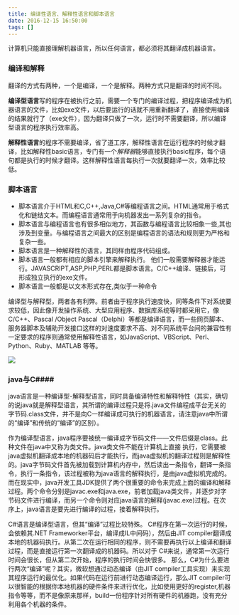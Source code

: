 ```yaml
---
title: 编译性语言、解释性语言和脚本语言
date: 2016-12-15 16:50:00
tags: []
---
```


计算机只能直接理解机器语言，所以任何语言，都必须将其翻译成机器语言。

### **编译和解释**

翻译的方式有两种，一个是编译，一个是解释。两种方式只是翻译的时间不同。

**编译型语言**写的程序在被执行之前，需要一个专门的编译过程，把程序编译成为机器语言的文件，比如exe文件，以后要运行的话就不用重新翻译了，直接使用编译的结果就行了（exe文件），因为翻译只做了一次，运行时不需要翻译，所以编译型语言的程序执行效率高。

**解释性语言**的程序不需要编译，省了道工序，解释性语言在运行程序的时候才翻译，比如解释性basic语言，专门有一个*解释器*能够直接执行basic程序，每个语句都是执行的时候才翻译。这样解释性语言每执行一次就要翻译一次，效率比较低。

<!--more-->

### **脚本语言**

- 脚本语言介于HTML和C,C++,Java,C#等编程语言之间。HTML通常用于格式化和链结文本。而编程语言通常用于向机器发出一系列复杂的指令。
- 脚本语言与编程语言也有很多相似地方，其函数与编程语言比较相象一些,其也涉及到变量。与编程语言之间最大的区别是编程语言的语法和规则更为严格和复杂一些。
- 脚本语言是一种解释性的语言，其同样由程序代码组成。
- 脚本语言一般都有相应的脚本引擎来解释执行。 他们一般需要解释器才能运行。JAVASCRIPT,ASP,PHP,PERL都是脚本语言。C/C++编译、链接后，可形成独立执行的exe文件。
- 脚本语言一般都是以文本形式存在,类似于一种命令

编译型与解释型，两者各有利弊。前者由于程序执行速度快，同等条件下对系统要求较低，因此像开发操作系统、大型应用程序、数据库系统等时都采用它，像C/C++、Pascal /Object Pascal（Delphi）等都是编译语言，而一些网页脚本、服务器脚本及辅助开发接口这样的对速度要求不高、对不同系统平台间的兼容性有一定要求的程序则通常使用解释性语言，如JavaScript、VBScript、Perl、Python、Ruby、MATLAB 等等。

![](http://ohjnxvaxm.bkt.clouddn.com/program%20model.jpg)

### **java与C#**###

java语言是一种编译型-解释型语言，同时具备编译特性和解释特性（其实，确切的说java就是解释型语言，其所谓的编译过程只是将.java文件编程成平台无关的字节码.class文件，并不是向C一样编译成可执行的机器语言，请注意java中所谓的“编译”和传统的“编译”的区别）。

作为编译型语言，java程序要被统一编译成字节码文件——文件后缀是class。此种文件在java中又称为类文件。java类文件不能在计算机上直接 执行，它需要被java虚拟机翻译成本地的机器码后才能执行，而java虚拟机的翻译过程则是解释性的。java字节码文件首先被加载到计算机内存中，然后读出一条指令，翻译一条指令，执行一条指令，该过程被称为java语言的解释执行，是由java虚拟机完成的。而在现实中，java开发工具JDK提供了两个很重要的命令来完成上面的编译和解释过程。两个命令分别是javac.exe和java.exe，前者加载java类文件，并逐步对字节码文件进行编译，而另一个命令则对应java语言的解释(javac.exe)过程。在次序上，java语言是要先进行编译的过程，接着解释执行。

C#语言是编译型语言，但其“编译”过程比较特殊。
C#程序在第一次运行的时候，会依赖其.NET Frameworker平台，编译成IL中间码），然后由JIT compiler翻译成本地的机器码执行。从第二次在运行相同的程序，则不需要再执行以上编译和翻译过程，而是直接运行第一次翻译成的机器码。所以对于 C#来说，通常第一次运行时间会很长，但从第二次开始，程序的执行时间会快很多。
那么，C#为什么要进行两次“编译”呢？其实，微软想通过动态编译（由JIT compiler工具实现）来实现其程序运行的最优化。如果代码在运行前进行动态编译运行，那么JIT compiler可以很智能的根据你本地机器的硬件条件来进行优化，比如使用更好的register,机器指令等等，而不是像原来那样，build一份程序针对所有硬件的机器跑，没有充分利用各个机器的条件。